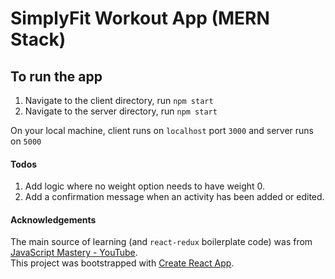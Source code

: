 # SimplyFit Workout App (MERN Stack)

## To run the app
1. Navigate to the client directory, run `npm start`
2. Navigate to the server directory, run `npm start`

On your local machine, client runs on `localhost` port `3000` and server runs on `5000`

#### Todos
1. Add logic where no weight option needs to have weight 0.
2. Add a confirmation message when an activity has been added or edited.



#### Acknowledgements
The main source of learning (and `react-redux` boilerplate code) was from [JavaScript Mastery - YouTube](https://www.youtube.com/channel/UCmXmlB4-HJytD7wek0Uo97A).\
This project was bootstrapped with [Create React App](https://github.com/facebook/create-react-app).

